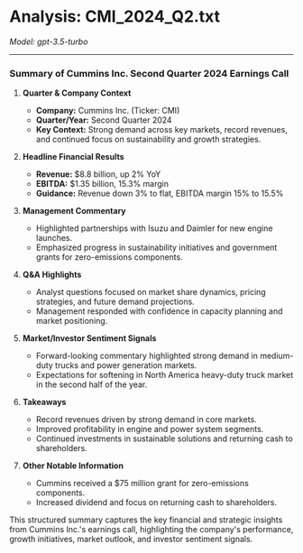 # Analysis: CMI_2024_Q2.txt

*Model: gpt-3.5-turbo*

---

### Summary of Cummins Inc. Second Quarter 2024 Earnings Call

1. **Quarter & Company Context**
   - **Company:** Cummins Inc. (Ticker: CMI)
   - **Quarter/Year:** Second Quarter 2024
   - **Key Context:** Strong demand across key markets, record revenues, and continued focus on sustainability and growth strategies.

2. **Headline Financial Results**
   - **Revenue:** $8.8 billion, up 2% YoY
   - **EBITDA:** $1.35 billion, 15.3% margin
   - **Guidance:** Revenue down 3% to flat, EBITDA margin 15% to 15.5%

3. **Management Commentary**
   - Highlighted partnerships with Isuzu and Daimler for new engine launches.
   - Emphasized progress in sustainability initiatives and government grants for zero-emissions components.

4. **Q&A Highlights**
   - Analyst questions focused on market share dynamics, pricing strategies, and future demand projections.
   - Management responded with confidence in capacity planning and market positioning.

5. **Market/Investor Sentiment Signals**
   - Forward-looking commentary highlighted strong demand in medium-duty trucks and power generation markets.
   - Expectations for softening in North America heavy-duty truck market in the second half of the year.

6. **Takeaways**
   - Record revenues driven by strong demand in core markets.
   - Improved profitability in engine and power system segments.
   - Continued investments in sustainable solutions and returning cash to shareholders.

7. **Other Notable Information**
   - Cummins received a $75 million grant for zero-emissions components.
   - Increased dividend and focus on returning cash to shareholders.

This structured summary captures the key financial and strategic insights from Cummins Inc.'s earnings call, highlighting the company's performance, growth initiatives, market outlook, and investor sentiment signals.